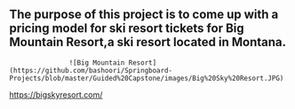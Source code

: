 
## The purpose of this project is to come up with a pricing model for ski resort tickets for  Big Mountain Resort,a ski resort located in Montana.

                   ![Big Mountain Resort](https://github.com/bashoori/Springboard-Projects/blob/master/Guided%20Capstone/images/Big%20Sky%20Resort.JPG)

https://bigskyresort.com/
